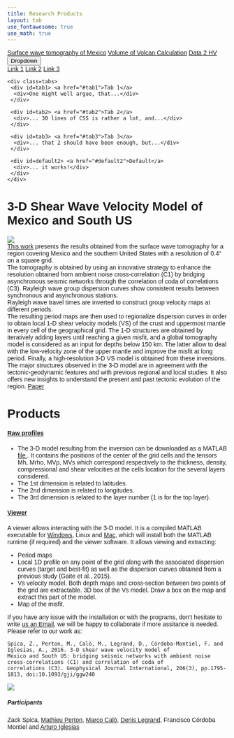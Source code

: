 ```yaml
---
title: Research Products
layout: tab
use_fontawesome: true
use_math: true
---
```



<html>
<head>
<meta name="viewport" content="width=device-width, initial-scale=1">
<link rel="stylesheet" href="https://cdnjs.cloudflare.com/ajax/libs/font-awesome/4.7.0/css/font-awesome.min.css">
<style>
body {
  font-family: Arial, Helvetica, sans-serif;
}


  
div.example {border: #603 dotted; padding: 0.6em; margin: 1em 2em}

/* First example */
div.items p:not(:target) {display: none}
div.items p:target {display: block; outline: none}
p.menu {margin: 0; padding: 0.4em; background: silver; color: black}
p.menu a {color: black; border: thin outset silver; padding: 0.1em 0.3em}
div.items p {height: 6em; overflow: auto; text-align: center; margin: 0}
#item1 {color: red}
#item2 {color: green}
#item3 {color: blue}

/* Tabbed example */
div.tabs {
  min-height: 7em;		/* No height: can grow if :target doesn't work */
  position: relative;		/* Establish a containing block */
  line-height: 1;		/* Easier to calculate with */
  z-index: 0}			/* So that we can put other things behind */
div.tabs > div {
  display: inline}		/* We want the buttons all on one line */
div.tabs > div > a {
  color: black;			/* Looks more like a button than a link */
  background: #CCC;		/* Active tabs are light gray */
  padding: 0.2em;		/* Some breathing space */
  border: 0.1em outset #BBB;	/* Make it look like a button */
  border-bottom: 0.1em solid #CCC} /* Visually connect tab and tab body */
div.tabs > div:not(:target) > a {
  border-bottom: none;		/* Make the bottom border disappear */
  background: #999}		/* Inactive tabs are dark gray */
div.tabs > div:target > a,	/* Apply to the targeted item or... */
:target #default2 > a {		/* ... to the default item */
  border-bottom: 0.1em solid #CCC; /* Visually connect tab and tab body */
  background: #CCC}		/* Active tab is light gray */
div.tabs > div > div {
  background: #CCC;		/* Light gray */
  z-index: -2;			/* Behind, because the borders overlap */
  left: 0; top: 1.3em;		/* The top needs some calculation... */
  bottom: 0; right: 0;		/* Other sides flush with containing block */
  overflow: auto;		/* Scroll bar if needed */
  padding: 0.3em;		/* Looks better */
  border: 0.1em outset #BBB}	/* 3D look */
div.tabs > div:not(:target) > div { /* Protect CSS1 & CSS2 browsers */
  position: absolute }		/* All these DIVs overlap */
div.tabs > div:target > div, :target #default2 > div {
  position: absolute;		/* All these DIVs overlap */
  z-index: -1}			/* Raise it above the others */

div.tabs :target {
  outline: none}


.navbar {
  overflow: hidden;
  background-color: #333;
}

.navbar a {
  float: left;
  font-size: 16px;
  color: white;
  text-align: center;
  padding: 14px 16px;
  text-decoration: none;
}

.dropdown {
  float: left;
  overflow: hidden;
}

.dropdown .dropbtn {
  font-size: 16px;  
  border: none;
  outline: none;
  color: white;
  padding: 14px 16px;
  background-color: inherit;
  font-family: inherit;
  margin: 0;
}

.navbar a:hover, .dropdown:hover .dropbtn {
  background-color: red;
}

.dropdown-content {
  display: none;
  position: absolute;
  background-color: #f9f9f9;
  min-width: 160px;
  box-shadow: 0px 8px 16px 0px rgba(0,0,0,0.2);
  z-index: 1;
}

.dropdown-content a {
  float: none;
  color: black;
  padding: 12px 16px;
  text-decoration: none;
  display: block;
  text-align: left;
}

.dropdown-content a:hover {
  background-color: #ddd;
}

.dropdown:hover .dropdown-content {
  display: block;
}
</style>
</head>
<body>
<div class="navbar">
  <a href="#home">Surface wave tomography of Mexico</a>
  <a href="#news">Volume of Volcan Calculation</a>
  <a href="#news">Data 2 HV</a>
  <div class="dropdown">
    <button class="dropbtn">Dropdown 
      <i class="fa fa-caret-down"></i>
    </button>
    <div class="dropdown-content">
      <a href="#">Link 1</a>
      <a href="#">Link 2</a>
      <a href="#">Link 3</a>
    </div>
  </div> 
</div> 

</body>

    <div class=tabs>
     <div id=tab1> <a href="#tab1">Tab 1</a>
      <div>One might well argue, that...</div>
     </div>

     <div id=tab2> <a href="#tab2">Tab 2</a>
      <div>... 30 lines of CSS is rather a lot, and...</div>
     </div>

     <div id=tab3> <a href="#tab3">Tab 3</a>
      <div>... that 2 should have been enough, but...</div>
     </div>

     <div id=default2> <a href="#default2">Default</a>
      <div>... it works!</div>
     </div>
    </div>
   </div>


<!-- Research -->
<h1 class="section-title">3-D Shear Wave Velocity Model of Mexico and South US</h1>

<div class="row content-row">
<div class="col-12 col-sm-5 image-wrapper">
    <img src="{{ site.baseurl }}/images/mexsections.png">
</div>
<div class="col-12 col-sm-7">
<a href="https://academic.oup.com/gji/article-abstract/206/3/1795/2583531" target="_blank">This work</a> presents the results obtained from the surface wave tomography for a region covering Mexico and the southern United States with a resolution of 0.4° on a square grid.<br />
The tomography is obtained by using an innovative strategy to enhance the resolution obtained from ambient noise cross-correlation (C1) by bridging asynchronous seismic networks through the correlation of coda of correlations (C3). Rayleigh wave group dispersion curves show consistent results between synchronous and asynchronous stations.<br />
Rayleigh wave travel times are inverted to construct group velocity maps at different periods.<br />
The resulting period maps are then used to regionalize dispersion curves in order to obtain local 1-D shear velocity models (VS) of the crust and uppermost mantle in every cell of the geographical grid. The 1-D structures are obtained by iteratively adding layers until reaching a given misfit, and a global tomography model is considered as an input for depths below 150 km. The latter allow to deal with the low-velocity zone of the upper mantle and improve the misfit at long period. Finally, a high-resolution 3-D VS model is obtained from these inversions.<br />
The major structures observed in the 3-D model are in agreement with the tectonic-geodynamic features and with previous regional and local studies. It also offers new insights to understand the present and past tectonic evolution of the region. <a href="https://drive.google.com/open?id=1VpnLGRPXc2c2VhYlfmyeVx0nQOv0lvJG" target="_blank"><i class="fa fa-file"></i> Paper</a>
</div>

<div>
<h1> Products </h1>
<h4><u>Raw profiles</u></h4>
<div class="row content-row">

<div class="col-12 col-sm-12"><ul>
<li>The 3-D model resulting from the inversion can be downloaded as a MATLAB <a href="https://github.com/zackspica/zackspica.github.io/releases/tag/Models" target="_blank"><i class="fa fa-save"></i> file </a>. It contains the positions of the center of the grid cells and the tensors Mh, Mrho, MVp, MVs which correspond respectively to the thickness, density, compressional and shear velocities at the cells location for the several layers considered.</li>
<li>The 1st dimension is related to latitudes.</li>
<li>The 2nd dimension is related to longitudes.</li>
<li>The 3rd dimension is related to the layer number (1 is for the top layer).</li></ul>


<h4><u>Viewer </u></h4>
A viewer allows interacting with the 3-D model. It is a compiled MATLAB executable for <a href="https://github.com/zackspica/zackspica.github.io/releases/tag/final" target="_blank"><i class="fa Windows"></i>Windows</a>, Linux and <a href="https://github.com/zackspica/zackspica.github.io/releases/tag/finalMac" target="_blank"><i class="fa Apple"></i>Mac</a>, which will install both the MATLAB runtime (if required) and the viewer software. It allows viewing and extracting: <ul>
<li>Period maps</li> 
<li>Local 1D profile on any point of the grid along with the associated dispersion curves (target and best-fit) as well as the dispersion curves obtained from a previous study (Gaite et al., 2015).</li>
<li>Vs velocity model. Both depth maps and cross-section between two points of the grid are extractable. 3D box of the Vs model. Draw a box on the map and extract this part of the model.</li>
<li>Map of the misfit.</li></ul>
If you have any issue with the installation or with the programs, don’t hesitate to write <a href="mailto:mathieuperton@gmail.com;zspica@stanford.edu;"> <i class="far fa-envelope"></i> us an Email</a>, we will be happy to collaborate if more assitance is needed. Please refer to our work as:
<pre class="code">
<span><code>Spica, Z., Perton, M., Calò, M., Legrand, D., Córdoba-Montiel, F. and Iglesias, A., 2016. 3-D shear wave velocity model of 
Mexico and South US: bridging seismic networks with ambient noise cross-correlations (C1) and correlation of coda of 
correlations (C3). Geophysical Journal International, 206(3), pp.1795-1813, doi:10.1093/gji/ggw240</code></span>
</pre>

<div class="col-12 col-sm-12 image-wrapper">
    <img src="{{ site.baseurl }}/images/vidsures.gif">
</div>
</div>


<div>
<h5> Participants </h5>
Zack Spica, <a href="http://www.igum.unam.mx/mperton/" target="_blank">Mathieu Perton</a>, 
<a href="http://marcocalo.weebly.com/" target="_blank">Marco Calò</a>, <a href="https://scholar.google.es/citations?user=8GVIsq8AAAAJ&hl=es" target="_blank">Denis Legrand</a>, Francisco Córdoba Montiel and  <a href="http://www.geofisica.unam.mx/sismologia/index.php/users/view/6" target="_blank">Arturo Iglesias</a>
</div>

</html>




